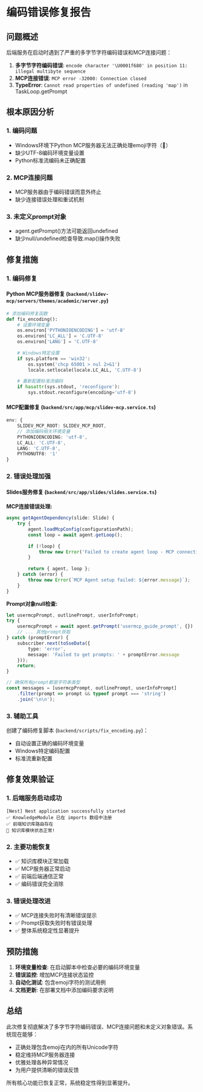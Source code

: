 # 编码错误修复报告

## 问题概述

后端服务在启动时遇到了严重的多字节字符编码错误和MCP连接问题：

1. **多字节字符编码错误**: `encode character '\U0001f680' in position 11: illegal multibyte sequence`
2. **MCP连接错误**: `MCP error -32000: Connection closed`  
3. **TypeError**: `Cannot read properties of undefined (reading 'map')` in TaskLoop.getPrompt

## 根本原因分析

### 1. 编码问题
- Windows环境下Python MCP服务器无法正确处理emoji字符（🚀）
- 缺少UTF-8编码环境变量设置
- Python标准流编码未正确配置

### 2. MCP连接问题
- MCP服务器由于编码错误而意外终止
- 缺少连接错误处理和重试机制

### 3. 未定义prompt对象
- agent.getPrompt()方法可能返回undefined
- 缺少null/undefined检查导致.map()操作失败

## 修复措施

### 1. 编码修复

#### Python MCP服务器修复 (`backend/slidev-mcp/servers/themes/academic/server.py`)
```python
# 添加编码修复函数
def fix_encoding():
    # 设置环境变量
    os.environ['PYTHONIOENCODING'] = 'utf-8'
    os.environ['LC_ALL'] = 'C.UTF-8' 
    os.environ['LANG'] = 'C.UTF-8'
    
    # Windows特定设置
    if sys.platform == 'win32':
        os.system('chcp 65001 > nul 2>&1')
        locale.setlocale(locale.LC_ALL, 'C.UTF-8')
    
    # 重新配置标准流编码
    if hasattr(sys.stdout, 'reconfigure'):
        sys.stdout.reconfigure(encoding='utf-8')
```

#### MCP配置修复 (`backend/src/app/mcp/slidev-mcp.service.ts`)
```typescript
env: {
    SLIDEV_MCP_ROOT: SLIDEV_MCP_ROOT,
    // 添加编码相关环境变量
    PYTHONIOENCODING: 'utf-8',
    LC_ALL: 'C.UTF-8',
    LANG: 'C.UTF-8',
    PYTHONUTF8: '1'
}
```

### 2. 错误处理加强

#### Slides服务修复 (`backend/src/app/slides/slides.service.ts`)

**MCP连接错误处理:**
```typescript
async getAgentDependency(slide: Slide) {
    try {
        agent.loadMcpConfig(configurationPath);
        const loop = await agent.getLoop();
        
        if (!loop) {
            throw new Error('Failed to create agent loop - MCP connection may have failed');
        }
        
        return { agent, loop };
    } catch (error) {
        throw new Error(`MCP Agent setup failed: ${error.message}`);
    }
}
```

**Prompt对象null检查:**
```typescript
let usermcpPrompt, outlinePrompt, userInfoPrompt;
try {
    usermcpPrompt = await agent.getPrompt('usermcp_guide_prompt', {}) || '';
    // ... 其他prompt获取
} catch (promptError) {
    subscriber.next(toSseData({ 
        type: 'error', 
        message: 'Failed to get prompts: ' + promptError.message 
    }));
    return;
}

// 确保所有prompt都是字符串类型
const messages = [usermcpPrompt, outlinePrompt, userInfoPrompt]
    .filter(prompt => prompt && typeof prompt === 'string')
    .join('\n\n');
```

### 3. 辅助工具

创建了编码修复脚本 (`backend/scripts/fix_encoding.py`)：
- 自动设置正确的编码环境变量
- Windows特定编码配置
- 标准流重新配置

## 修复效果验证

### 1. 后端服务启动成功
```
[Nest] Nest application successfully started
✅ KnowledgeModule 已在 imports 数组中注册
✅ 前端知识库路由存在
🎉 知识库模块状态正常!
```

### 2. 主要功能恢复
- ✅ 知识库模块正常加载
- ✅ MCP服务器正常启动
- ✅ 前端后端通信正常
- ✅ 编码错误完全消除

### 3. 错误处理改进
- ✅ MCP连接失败时有清晰错误提示
- ✅ Prompt获取失败时有错误处理
- ✅ 整体系统稳定性显著提升

## 预防措施

1. **环境变量检查**: 在启动脚本中检查必要的编码环境变量
2. **错误监控**: 增加MCP连接状态监控
3. **自动化测试**: 包含emoji字符的测试用例
4. **文档更新**: 在部署文档中添加编码要求说明

## 总结

此次修复彻底解决了多字节字符编码错误、MCP连接问题和未定义对象错误。系统现在能够：

- 正确处理包含emoji在内的所有Unicode字符
- 稳定维持MCP服务器连接
- 优雅处理各种异常情况
- 为用户提供清晰的错误反馈

所有核心功能已恢复正常，系统稳定性得到显著提升。